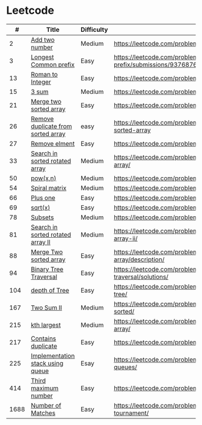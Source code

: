 # Leetcode
|#|Title|Difficulty|link|
|---| ----- | -------- | ---------- |
|2|[Add two number](https://github.com/yugbit2021/Leetcode/blob/master/4.cpp)|Medium|https://leetcode.com/problems/add-two-numbers/|
|3|[Longest Common prefix](https://github.com/yugbit2021/Leetcode/blob/master/Longest_Common_prefix.cpp)|Easy|https://leetcode.com/problems/longest-common-prefix/submissions/937687641/|
|13|[Roman to Integer](https://github.com/yugbit2021/Leetcode/blob/master/Roman_to_integer.cpp)| Easy |https://leetcode.com/problems/roman-to-integer/|
|15|[3 sum](https://github.com/yugbit2021/Leetcode/blob/master/Three_sum.cpp)|Medium|https://leetcode.com/problems/3sum/submissions/939461727/|
|21|[Merge two sorted array](https://github.com/yugbit2021/Leetcode/blob/master/test19.cpp)|Easy|https://leetcode.com/problems/merge-two-sorted-lists/|
|26|[Remove duplicate from sorted array](https://github.com/yugbit2021/Leetcode/blob/master/26.cpp)|easy|https://leetcode.com/problems/remove-duplicates-from-sorted-array|
|27|[Remove elment](https://github.com/yugbit2021/Leetcode/blob/master/27.cpp)|Easy|https://leetcode.com/problems/remove-element/|
|33|[Search in sorted rotated array](https://github.com/yugbit2021/Leetcode/blob/master/search_in_sorted_array.cpp)|Medium|https://leetcode.com/problems/search-in-rotated-sorted-array/|
|50|[pow(x,n)](https://github.com/yugbit2021/Leetcode/blob/master/50.cpp)|Medium|https://leetcode.com/problems/powx-n/|
|54|[Spiral matrix](https://github.com/yugbit2021/Leetcode/blob/master/54.cpp)|Medium|https://leetcode.com/problems/spiral-matrix/|
|66|[Plus one](https://github.com/yugbit2021/Leetcode/blob/master/66.cpp)|Easy|https://leetcode.com/problems/plus-one/|
|69|[sqrt(x)](https://github.com/yugbit2021/Leetcode/blob/master/69.cpp)|Easy|https://leetcode.com/problems/sqrtx/|
|78|[Subsets](https://github.com/yugbit2021/Leetcode/blob/master/Subsets.cpp)|Medium|https://leetcode.com/problems/subsets/|
|81|[Search in sorted rotated array II](https://github.com/yugbit2021/Leetcode/blob/master/search_In_rotedted_array.cpp)|Medium|https://leetcode.com/problems/search-in-rotated-sorted-array-ii/|
|88|[Merge Two sorted array](https://github.com/yugbit2021/Leetcode/blob/master/88.cpp)|Easy|https://leetcode.com/problems/merge-sorted-array/description/|
|94|[Binary Tree Traversal](https://github.com/yugbit2021/Leetcode/blob/master/test20.cpp)|Easy|https://leetcode.com/problems/binary-tree-inorder-traversal/solutions/|
|104|[depth of Tree](https://github.com/yugbit2021/Leetcode/blob/master/104.cpp)|Easy|https://leetcode.com/problems/maximum-depth-of-binary-tree/|
|167|[Two Sum II](https://github.com/yugbit2021/Leetcode/blob/master/Two_sum.cpp)|Medium|https://leetcode.com/problems/two-sum-ii-input-array-is-sorted/ |
|215|[kth largest](https://github.com/yugbit2021/Leetcode/blob/master/215.cpp)|Medium|https://leetcode.com/problems/kth-largest-element-in-an-array/|
|217|[Contains duplicate](https://github.com/yugbit2021/Leetcode/blob/master/217.cpp)|Easy|https://leetcode.com/problems/contains-duplicate/|
|225|[Implementation stack using queue](https://github.com/yugbit2021/Leetcode/blob/master/225.cpp)|Esay|https://leetcode.com/problems/implement-stack-using-queues/|
|414|[Third maximum number](https://github.com/yugbit2021/Leetcode/blob/master/414.cpp)|Easy|https://leetcode.com/problems/third-maximum-number/|
|1688|[Number of Matches](https://github.com/yugbit2021/Leetcode/blob/master/1688.cpp)|Easy|https://leetcode.com/problems/count-of-matches-in-tournament/|






